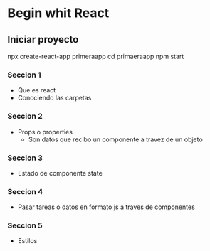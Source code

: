 # Begin whit React

## Iniciar proyecto

npx create-react-app primeraapp
cd primaeraapp
npm start


### Seccion 1
* Que es react
* Conociendo las carpetas


### Seccion 2
* Props o properties
    * Son datos que recibo un componente a travez de un objeto
### Seccion 3
* Estado de componente state

### Seccion 4
* Pasar tareas o datos en formato js a traves de componentes


### Seccion 5
* Estilos 